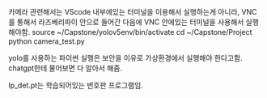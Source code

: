 

카메라 관련해서는 VScode 내부에있는 터미널을 이용해서 실행하는게 아니라, VNC 를 통해서 라즈베리파이 안으로 들어간 다음에 VNC 안에있는 터미널을 사용해서 실행해야함.
    source ~/Capstone/yolov5env/bin/activate
    cd ~/Capstone/Project
python camera_test.py


yolo를 사용하는 파이썬 실행은 보안을 이유로 가상환경에서 실행해야 한다고함. chatgpt한테 물어보면 다 알아서 해줌. 


lp_det.pt는 학습되어있는 번호판 프로그램임. 